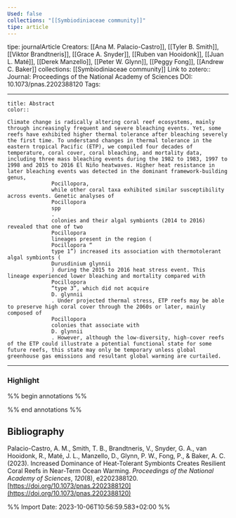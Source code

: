```yaml
---
Used: false
collections: "[[Symbiodiniaceae community]]"
tipe: article
---
```

tipe: journalArticle
Creators: [[Ana M. Palacio-Castro]], [[Tyler B. Smith]], [[Viktor Brandtneris]], [[Grace A. Snyder]], [[Ruben van Hooidonk]], [[Juan L. Maté]], [[Derek Manzello]], [[Peter W. Glynn]], [[Peggy Fong]], [[Andrew C. Baker]]
collections: [[Symbiodiniaceae community]]
Link to zotero:: 
Journal: Proceedings of the National Academy of Sciences
DOI: 10.1073/pnas.2202388120
Tags: 

---
```ad-note
title: Abstract
color:: 

Climate change is radically altering coral reef ecosystems, mainly through increasingly frequent and severe bleaching events. Yet, some reefs have exhibited higher thermal tolerance after bleaching severely the first time. To understand changes in thermal tolerance in the eastern tropical Pacific (ETP), we compiled four decades of temperature, coral cover, coral bleaching, and mortality data, including three mass bleaching events during the 1982 to 1983, 1997 to 1998 and 2015 to 2016 El Niño heatwaves. Higher heat resistance in later bleaching events was detected in the dominant framework-building genus,
              Pocillopora,
              while other coral taxa exhibited similar susceptibility across events. Genetic analyses of
              Pocillopora
              spp
              .
              colonies and their algal symbionts (2014 to 2016) revealed that one of two
              Pocillopora
              lineages present in the region (
              Pocillopora “
              type 1”) increased its association with thermotolerant algal symbionts (
              Durusdinium glynnii
              ) during the 2015 to 2016 heat stress event. This lineage experienced lower bleaching and mortality compared with
              Pocillopora
              “type 3”, which did not acquire
              D. glynnii
              . Under projected thermal stress, ETP reefs may be able to preserve high coral cover through the 2060s or later, mainly composed of
              Pocillopora
              colonies that associate with
              D. glynnii
              . However, although the low-diversity, high-cover reefs of the ETP could illustrate a potential functional state for some future reefs, this state may only be temporary unless global greenhouse gas emissions and resultant global warming are curtailed.

```

---
### Highlight

%% begin annotations %%

%% end annotations %%

## Bibliography

Palacio-Castro, A. M., Smith, T. B., Brandtneris, V., Snyder, G. A., van Hooidonk, R., Maté, J. L., Manzello, D., Glynn, P. W., Fong, P., & Baker, A. C. (2023). Increased Dominance of Heat-Tolerant Symbionts Creates Resilient Coral Reefs in Near-Term Ocean Warming. _Proceedings of the National Academy of Sciences_, _120_(8), e2202388120. [https://doi.org/10.1073/pnas.2202388120](https://doi.org/10.1073/pnas.2202388120)

%% Import Date: 2023-10-06T10:56:59.583+02:00 %%
